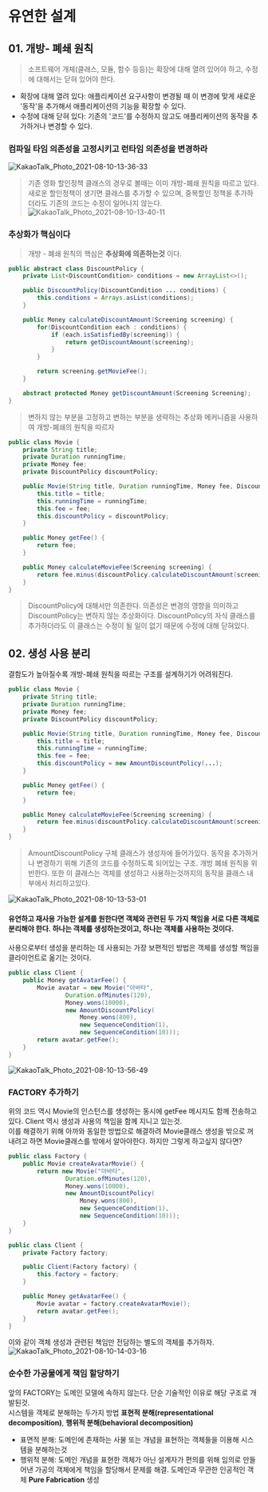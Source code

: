 # 유연한 설계

## 01. 개방- 폐쇄 원칙
> 소프트웨어 개체(클래스, 모듈, 함수 등등)는 확장에 대해 열려 있어야 하고, 수정에 대해서는 닫혀 있어야 한다.

- 확장에 대해 열려 있다: 애플리케이션 요구사항이 변경될 때 이 변경에 맞게 새로운 '동작'을 추가해서 애플리케이션의 기능을 확장할 수 있다.
- 수정에 대해 닫혀 있다: 기존의 '코드'를 수정하지 않고도 애플리케이션의 동작을 추가하거나 변경할 수 있다.

### 컴파일 타임 의존성을 고정시키고 런타임 의존성을 변경하라

![KakaoTalk_Photo_2021-08-10-13-36-33](https://user-images.githubusercontent.com/60125719/128808947-0d778fd2-ec51-4ca0-b129-e843c3cf680b.jpeg)
> 기존 영화 할인정책 클래스의 경우로 볼때는 이미 개방-폐쇄 원칙을 따르고 있다. 새로운 할인정책이 생기면 클래스를 추가할 수 있으며, 중복할인 정책을 추가하더라도 기존의 코드는 수정이 일어나지 않는다.
![KakaoTalk_Photo_2021-08-10-13-40-11](https://user-images.githubusercontent.com/60125719/128809200-5a833e85-78cf-48b3-bd7b-29e7b7803c29.jpeg)

### 추상화가 핵심이다
> 개방 - 폐쇄 원칙의 핵심은 **추상화에 의존하는것** 이다.

```Java
public abstract class DiscountPolicy {
    private List<DiscountCondition> conditions = new ArrayList<>();

    public DiscountPolicy(DiscountCondition ... conditions) {
        this.conditions = Arrays.asList(conditions);
    }

    public Money calculateDiscountAmount(Screening screening) {
        for(DiscountCondition each : conditions) {
            if (each.isSatisfiedBy(screening)) {
                return getDiscountAmount(screening);
            }
        }

        return screening.getMovieFee();
    }

    abstract protected Money getDiscountAmount(Screening Screening);
}
```
> 변하지 않는 부분을 고정하고 변하는 부분을 생략하는 추상화 메커니즘을 사용하여 개방-폐쇄의 원칙을 따르자

```Java
public class Movie {
    private String title;
    private Duration runningTime;
    private Money fee;
    private DiscountPolicy discountPolicy;

    public Movie(String title, Duration runningTime, Money fee, DiscountPolicy discountPolicy) {
        this.title = title;
        this.runningTime = runningTime;
        this.fee = fee;
        this.discountPolicy = discountPolicy;
    }

    public Money getFee() {
        return fee;
    }

    public Money calculateMovieFee(Screening screening) {
        return fee.minus(discountPolicy.calculateDiscountAmount(screening));
    }
}
```
> DiscountPolicy에 대해서만 의존한다. 의존성은 변경의 영향을 의미하고 DiscountPolicy는 변하지 않는 추상화이다. DiscountPolicy의 자식 클래스를 추가하더라도 이 클래스는 수정이 될 일이 없기 때문에 수정에 대해 닫혀있다.

## 02. 생성 사용 분리

결함도가 높아질수록 개방-폐쇄 원칙을 따르는 구조를 설계하기가 어려워진다.

```Java
public class Movie {
    private String title;
    private Duration runningTime;
    private Money fee;
    private DiscountPolicy discountPolicy;

    public Movie(String title, Duration runningTime, Money fee, DiscountPolicy discountPolicy) {
        this.title = title;
        this.runningTime = runningTime;
        this.fee = fee;
        this.discountPolicy = new AmountDiscountPolicy(...);
    }

    public Money getFee() {
        return fee;
    }

    public Money calculateMovieFee(Screening screening) {
        return fee.minus(discountPolicy.calculateDiscountAmount(screening));
    }
}
```
> AmountDiscountPolicy 구체 클래스가 생성자에 들어가있다. 동작을 추가하거나 변경하기 위해 기존의 코드를 수정하도록 되어있는 구조. 개방 폐쇄 원칙을 위반한다. 또한 이 클래스는 객체를 생성하고 사용하는것까지의 동작을 클래스 내부에서 처리하고있다.

![KakaoTalk_Photo_2021-08-10-13-53-01](https://user-images.githubusercontent.com/60125719/128810162-5d64459c-1e2a-4f75-a90c-6dedee10c307.jpeg)

#### 유연하고 재사용 가능한 설계를 원한다면 객체와 관련된 두 가지 책임을 서로 다른 객체로 분리해야 한다. 하나는 객체를 생성하는것이고, 하나는 객체를 사용하는 것이다.
사용으로부터 생성을 분리하는 데 사용되는 가장 보편적인 방법은 객체를 생성할 책임을 클라이언트로 옮기는 것이다.

```Java
public class Client {
    public Money getAvatarFee() {
        Movie avatar = new Movie("아바타",
                Duration.ofMinutes(120),
                Money.wons(10000),
                new AmountDiscountPolicy(
                    Money.wons(800),
                    new SequenceCondition(1),
                    new SequenceCondition(10)));
        return avatar.getFee();
    }
}
```

![KakaoTalk_Photo_2021-08-10-13-56-49](https://user-images.githubusercontent.com/60125719/128810455-6bfce858-fc84-4c04-8fe7-870aed71ca92.jpeg)

### FACTORY 추가하기
위의 코드 역시 Movie의 인스턴스를 생성하는 동시에 getFee 메시지도 함께 전송하고 있다. Client 역시 생성과 사용의 책임을 함께 지니고 있는것.  
이를 해결하기 위해 아까와 동일한 방법으로 해결하려 Movie클래스 생성을 밖으로 꺼내려고 하면 Movie클래스를 밖에서 알아야한다. 하지만 그렇게 하고싶지 않다면?  

```Java
public class Factory {
    public Movie createAvatarMovie() {
        return new Movie("아바타",
                Duration.ofMinutes(120),
                Money.wons(10000),
                new AmountDiscountPolicy(
                    Money.wons(800),
                    new SequenceCondition(1),
                    new SequenceCondition(10)));
    }
}
```

```Java
public class Client {
    private Factory factory;

    public Client(Factory factory) {
        this.factory = factory;
    }

    public Money getAvatarFee() {
        Movie avatar = factory.createAvatarMovie();
        return avatar.getFee();
    }
}
```

이와 같이 객체 생성과 관련된 책임만 전담하는 별도의 객체를 추가하자. 
![KakaoTalk_Photo_2021-08-10-14-03-16](https://user-images.githubusercontent.com/60125719/128810923-fef9030a-aa63-45bc-ac5f-2eac53689263.jpeg)

### 순수한 가공물에게 책임 할당하기

앞의 FACTORY는 도메인 모델에 속하지 않는다. 단순 기술적인 이유로 해당 구조로 개발된것.  
시스템을 객체로 분해하는 두가지 방법 **표현적 분해(representational decomposition)**, **행위적 분해(behavioral decomposition)**
 - 표면적 분해: 도메인에 존재하는 사물 또는 개념을 표현하는 객체들을 이용해 시스템을 분해하는것
 - 행위적 분해: 도메인 개념을 표현한 객체가 아닌 설계자가 편의를 위해 임의로 만들어낸 가공의 객체에게 책임을 할당해서 문제를 해결. 도메인과 무관한 인공적인 객체 **Pure Fabrication** 생성
 


